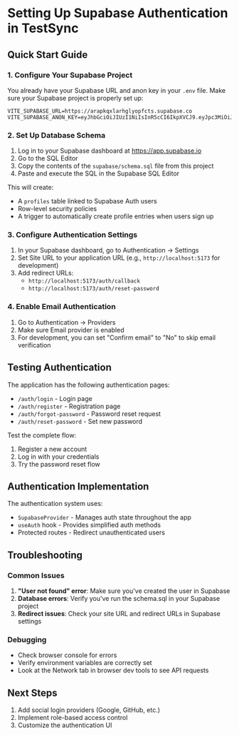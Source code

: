 # Setting Up Supabase Authentication in TestSync

## Quick Start Guide

### 1. Configure Your Supabase Project

You already have your Supabase URL and anon key in your `.env` file. Make sure your Supabase project is properly set up:

```
VITE_SUPABASE_URL=https://arapkqxlarhglyopfcts.supabase.co
VITE_SUPABASE_ANON_KEY=eyJhbGciOiJIUzI1NiIsInR5cCI6IkpXVCJ9.eyJpc3MiOiJzdXBhYmFzZSIsInJlZiI6ImFyYXBrcXhsYXJoZ2x5b3BmY3RzIiwicm9sZSI6ImFub24iLCJpYXQiOjE3NDM4Nzg1MTQsImV4cCI6MjA1OTQ1NDUxNH0.t1YFTLGBzFfkFr0V6MAU6TDXgYbmNU6JzHwwDqTZYS0
```

### 2. Set Up Database Schema

1. Log in to your Supabase dashboard at https://app.supabase.io
2. Go to the SQL Editor
3. Copy the contents of the `supabase/schema.sql` file from this project
4. Paste and execute the SQL in the Supabase SQL Editor

This will create:
- A `profiles` table linked to Supabase Auth users
- Row-level security policies
- A trigger to automatically create profile entries when users sign up

### 3. Configure Authentication Settings

1. In your Supabase dashboard, go to Authentication → Settings
2. Set Site URL to your application URL (e.g., `http://localhost:5173` for development)
3. Add redirect URLs:
   - `http://localhost:5173/auth/callback`
   - `http://localhost:5173/auth/reset-password`

### 4. Enable Email Authentication

1. Go to Authentication → Providers
2. Make sure Email provider is enabled
3. For development, you can set "Confirm email" to "No" to skip email verification

## Testing Authentication

The application has the following authentication pages:

- `/auth/login` - Login page
- `/auth/register` - Registration page
- `/auth/forgot-password` - Password reset request
- `/auth/reset-password` - Set new password

Test the complete flow:

1. Register a new account
2. Log in with your credentials
3. Try the password reset flow

## Authentication Implementation

The authentication system uses:

- `SupabaseProvider` - Manages auth state throughout the app
- `useAuth` hook - Provides simplified auth methods
- Protected routes - Redirect unauthenticated users

## Troubleshooting

### Common Issues

1. **"User not found" error**: Make sure you've created the user in Supabase
2. **Database errors**: Verify you've run the schema.sql in your Supabase project
3. **Redirect issues**: Check your site URL and redirect URLs in Supabase settings

### Debugging

- Check browser console for errors
- Verify environment variables are correctly set
- Look at the Network tab in browser dev tools to see API requests

## Next Steps

1. Add social login providers (Google, GitHub, etc.)
2. Implement role-based access control
3. Customize the authentication UI